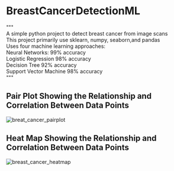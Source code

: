 # BreastCancerDetectionML
"""<br/>
A simple python project to detect breast cancer from image scans<br/>
This project primarily use sklearn, numpy, seaborn,and pandas<br/>
Uses four machine learning approaches:<br/>
    Neural Networks: 99% accuracy<br/>
    Logistic Regression 98% accuracy<br/>
    Decision Tree 92% accuracy<br/>
    Support Vector Machine 98% accuracy<br/>
"""
<h2>Pair Plot Showing the Relationship and Correlation Between Data Points</h2>

![breat_cancer_pairplot](https://user-images.githubusercontent.com/49726134/109427800-b1925500-79b9-11eb-885c-7fbdbf5173b9.png)

<h2>Heat Map Showing the Relationship and Correlation Between Data Points</h2>

![breast_cancer_heatmap](https://user-images.githubusercontent.com/49726134/109427805-b5be7280-79b9-11eb-84d6-0238634befbd.png)
